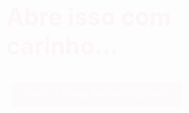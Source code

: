 <!DOCTYPE html>
<html lang="pt-BR">
<head>
  <meta charset="UTF-8" />
  <meta name="viewport" content="width=device-width, initial-scale=1.0, user-scalable=no"/>
  <title>Pra vc, Malu</title>
  <link href="https://fonts.googleapis.com/css2?family=Pacifico&family=Quicksand:wght@400;600&display=swap" rel="stylesheet"/>
  <style>
    :root {
      --font-base: clamp(1rem, 2.5vw, 1.5rem);
      --font-title: clamp(2rem, 5vw, 3rem);
      --font-final: clamp(1.5rem, 4vw, 2rem);
    }

    body {
      margin: 0;
      padding: 0;
      font-family: 'Quicksand', sans-serif;
      background: url('https://i.postimg.cc/Y96SLcP1/Mulher-jovem-em-descanso-suave.png') no-repeat center center fixed;
      background-size: cover;
      color: #000000;
      display: flex;
      flex-direction: column;
      align-items: center;
      text-align: center;
      overflow-x: hidden;
      position: relative;
      transition: background-color 5s ease-in-out;
      min-height: 100vh; /* Garante que o corpo ocupe toda a altura da tela */
    }

    .overlay-bg {
      position: fixed;
      top: 0;
      left: 0;
      width: 100%;
      height: 100%;
      background-color: rgba(255,255,255,0.7);
      z-index: 1;
      display: none;
    }

    .container {
      padding: 30px 20px;
      max-width: 700px;
      animation: fadeIn 1s ease;
      border-radius: 16px;
      margin-top: 40px;
      position: relative;
      z-index: 2;
    }

    #main-content, #response, #closing-message {
      display: none;
    }

    @keyframes fadeIn {
      from { opacity: 0; transform: translateY(20px); }
      to { opacity: 1; transform: translateY(0); }
    }

    h1 {
      font-family: 'Pacifico', cursive;
      font-size: var(--font-title);
      color: #d6336c;
      margin-top: 100px;
      animation: bounce 1.5s infinite alternate;
    }

    p {
      font-size: var(--font-base);
      line-height: 1.7;
      margin-bottom: 20px;
      color: #000000;
    }

    .final {
      font-weight: bold;
      font-size: var(--font-final);
      margin-top: 30px;
    }

    .buttons {
      margin-top: 30px;
    }

    button {
      margin: 10px;
      padding: 12px 24px;
      font-size: var(--font-base);
      background-color: #ff99bb;
      border: none;
      border-radius: 10px;
      color: white;
      cursor: pointer;
      transition: 0.3s;
    }

    button:hover {
      background-color: #ff77a9;
    }

    .message-final {
      font-size: var(--font-final);
      color: #d63384;
      font-weight: bold;
      margin-top: 20px;
      animation: pulse 2s infinite; /* Duração da animação ajustada */
      display: flex;
      justify-content: center;
      align-items: center;
      text-align: center;
      min-height: 200px;
      z-index: 12;
      text-shadow: 1px 1px 4px white;
      position: relative;
      flex-direction: column;
    }

    @keyframes pulse {
      0% { transform: scale(1); }
      50% { transform: scale(1.05); } /* Cresce */
      100% { transform: scale(1); } /* Retorna ao tamanho original */
    }

    .heart {
      position: absolute;
      font-size: 24px;
      color: red;
      animation: floatHeart 4s linear forwards;
    }

    #closing-message {
      display: none;
      opacity: 0;
      transition: opacity 3s ease-in-out;
      z-index: 12;
      text-align: center;
      font-size: 2rem;
    }

    #light-overlay {
      position: fixed;
      inset: 0;
      width: 100%;
      height: 100%;
      background: white;
      opacity: 0;
      pointer-events: none;
      transition: opacity 8s ease-in-out;
      z-index: 10;
    }

    @media (max-width: 600px) {
      h1 {
        font-size: 2rem;
      }

      .final {
        font-size: 1.5rem;
      }

      .message-final {
        font-size: 1.5rem;
      }
    }
  </style>
</head>
<body>
  <div class="overlay-bg" id="text-background"></div>

  <div class="container" id="intro">
    <h1>Abre isso com carinho...</h1>
    <div class="open-btn">
      <button onclick="openHeart()">Abrir o coração de Gidelson</button>
    </div>
  </div>

  <div class="container" id="main-content">
    <p>Malu,</p>
    <p>Desde q vc chegou, tudo ao meu redor ganhou um novo significado. As cores parecem mais vivas, os dias mais leves, e cada momento se tornou precioso.</p>
    <p>Vc tem um brilho q é só seu, uma luz tão intensa q ilumina até os cantos mais escuros da minha alma. Seu sorriso é como um sol radiante, capaz de transformar qualquer dia nublado em um céu azul infinito.</p>
    <p>Cada batida do meu coração sussurra seu nome, como se ele soubesse desde sempre q foi feito pra te amar. Vc é a melodia mais doce da minha vida, meu porto seguro, minha paz em meio ao caos.</p>
    <p>Com vc, dá vontade de lutar, os desafios se tornam mais fáceis, os sonhos mais possíveis e a felicidade ainda maior. Quero dividir risadas, te apoiar nos momentos difíceis, ser seu porto seguro e multiplicar momentos inesquecíveis.</p>
    <p>Se pudesse, eu te daria o universo inteiro. Mas como não posso, entrego oq tenho de mais puro e verdadeiro: meu coração. 💖</p>

    <p class="final">Malu meu amor... vc aceita casar cmg? 🥹💗</p>
    <div class="buttons">
      <button onclick="showResponse()">Sim, eu aceito!</button>
      <button onclick="showResponse()">Claro, amor!</button>
    </div>
  </div>

  <div class="container" id="response">
    <div class="message-final">
      <span>Meu coração tá transbordando de felicidade!</span>
      <span>Esse meu amor por vc só me faz querer viver momentos lindos ao seu lado.</span>
    </div>
  </div>

  <div class="container" id="closing-message">
    <p>A mágica do pedido chegou ao fim,</p>
    <p>mas nossa história mágica acaba de começar. ✨💖</p>
  </div>

  <div id="light-overlay"></div>

  <audio id="bg-music" src="https://cdn.pixabay.com/download/audio/2023/01/05/audio_735dfb77d4.mp3" autoplay loop></audio>

  <script>
    function openHeart() {
      document.getElementById("intro").style.display = "none";
      document.getElementById("main-content").style.display = "block";
      document.getElementById("text-background").style.display = "block";
    }

    function showResponse() {
      document.getElementById("main-content").style.display = "none";
      document.getElementById("text-background").style.display = "none";
      document.getElementById("response").style.display = "block";
      createHearts();

      setTimeout(() => {
        document.getElementById("response").style.display = "none";
      }, 12000); // Aumentado para 12 segundos

      setTimeout(() => {
        document.getElementById("light-overlay").style.opacity = "1";
      }, 8000); // Aumentado para 8 segundos

      setTimeout(() => {
        document.getElementById("closing-message").style.display = "block";
        document.getElementById("closing-message").style.opacity = "1";
      }, 16000); // Aumentado para 16 segundos

      setTimeout(() => {
        window.close();
      }, 24000); // Aumentado para 24 segundos
    }

    function createHearts() {
      const heartInterval = setInterval(() => {
        const heart = document.createElement("div");
        heart.classList.add("heart");
        heart.style.left = Math.random() * 100 + "vw"; // Posição aleatória na largura
        heart.style.top = Math.random() * 100 + "vh"; // Posição aleatória na altura
        heart.textContent = "❤️";
        document.body.appendChild(heart);

        setTimeout(() => {
          heart.remove();
        }, 4000);
      }, 300);

      setTimeout(() => {
        clearInterval(heartInterval);
      }, 12000);
    }
  </script>
</body>
</html>
